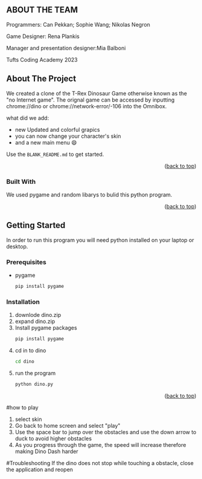 ## ABOUT THE TEAM 
Programmers: Can Pekkan; Sophie Wang; Nikolas Negron

Game Designer: Rena Plankis 

Manager and presentation designer:Mia Balboni 

Tufts Coding Academy 2023 
<!-- ABOUT THE PROJECT -->
## About The Project

We created a clone of the T-Rex Dinosaur Game otherwise known as the "no Internet game". The orignal game can be accessed by inputting chrome://dino or chrome://network-error/-106 into the Omnibox.

what did we add:
* new Updated and colorful grapics 
* you can now change your character's skin  
* and a new main menu :smile:



Use the `BLANK_README.md` to get started.

<p align="right">(<a href="#readme-top">back to top</a>)</p>



### Built With

We used pygame and random libarys to bulid this python program.


<p align="right">(<a href="#readme-top">back to top</a>)</p>



<!-- GETTING STARTED -->
## Getting Started

In order to run this program you will need python installed on your laptop or desktop. 

### Prerequisites


* pygame
  ```sh
  pip install pygame
  ```

### Installation


1. downlode dino.zip
2. expand dino.zip
3. Install pygame packages
   ```sh
   pip install pygame
   ```
4. cd in to dino
   ```sh
   cd dino
   ```
5. run the program
   ```sh
   python dino.py
   ```

<p align="right">(<a href="#readme-top">back to top</a>)</p>



#how to play  
1. select skin
2. Go back to home screen and select "play"
3. Use the space bar to jump over the obstacles and use the down arrow to duck to avoid higher obstacles
4. As you progress through the game, the speed will increase therefore making Dino Dash harder



#Troubleshooting 
If the dino does not stop while touching a obstacle, close the application and reopen 

